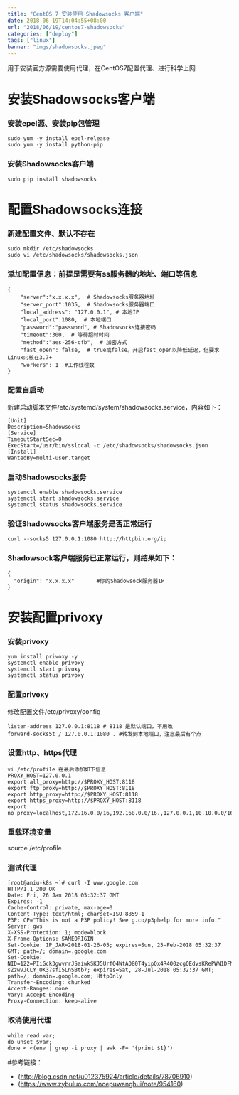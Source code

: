 ```yaml
---
title: "CentOS 7 安装使用 Shadowsocks 客户端"
date: 2018-06-19T14:04:55+08:00
url: "2018/06/19/centos7-shadowsocks"
categories: ["deploy"]
tags: ["linux"]
banner: "imgs/shadowsocks.jpeg"
---
```


用于安装官方源需要使用代理，在CentOS7配置代理、进行科学上网

<!--more-->

# 安装Shadowsocks客户端

### 安装epel源、安装pip包管理
```
sudo yum -y install epel-release
sudo yum -y install python-pip
```
### 安装Shadowsocks客户端
```
sudo pip install shadowsocks
```
# 配置Shadowsocks连接

### 新建配置文件、默认不存在
```
sudo mkdir /etc/shadowsocks
sudo vi /etc/shadowsocks/shadowsocks.json
```
### 添加配置信息：前提是需要有ss服务器的地址、端口等信息
```
{
    "server":"x.x.x.x",  # Shadowsocks服务器地址
    "server_port":1035,  # Shadowsocks服务器端口
    "local_address": "127.0.0.1", # 本地IP
    "local_port":1080,  # 本地端口
    "password":"password", # Shadowsocks连接密码
    "timeout":300,  # 等待超时时间
    "method":"aes-256-cfb",  # 加密方式
    "fast_open": false,  # true或false。开启fast_open以降低延迟，但要求Linux内核在3.7+
    "workers": 1  #工作线程数
}
```

### 配置自启动
新建启动脚本文件/etc/systemd/system/shadowsocks.service，内容如下：
```
[Unit]
Description=Shadowsocks
[Service]
TimeoutStartSec=0
ExecStart=/usr/bin/sslocal -c /etc/shadowsocks/shadowsocks.json
[Install]
WantedBy=multi-user.target
```
### 启动Shadowsocks服务
```
systemctl enable shadowsocks.service
systemctl start shadowsocks.service
systemctl status shadowsocks.service
```
### 验证Shadowsocks客户端服务是否正常运行
```
curl --socks5 127.0.0.1:1080 http://httpbin.org/ip
```
### Shadowsock客户端服务已正常运行，则结果如下：
```
{
  "origin": "x.x.x.x"       #你的Shadowsock服务器IP
}
```

# 安装配置privoxy

### 安装privoxy
```
yum install privoxy -y
systemctl enable privoxy
systemctl start privoxy
systemctl status privoxy
```
### 配置privoxy
修改配置文件/etc/privoxy/config
```
listen-address 127.0.0.1:8118 # 8118 是默认端口，不用改
forward-socks5t / 127.0.0.1:1080 . #转发到本地端口，注意最后有个点
```
### 设置http、https代理
```
vi /etc/profile 在最后添加如下信息
PROXY_HOST=127.0.0.1
export all_proxy=http://$PROXY_HOST:8118
export ftp_proxy=http://$PROXY_HOST:8118
export http_proxy=http://$PROXY_HOST:8118
export https_proxy=http://$PROXY_HOST:8118
export no_proxy=localhost,172.16.0.0/16,192.168.0.0/16.,127.0.0.1,10.10.0.0/16
```
### 重载环境变量
source /etc/profile

### 测试代理
```
[root@aniu-k8s ~]# curl -I www.google.com
HTTP/1.1 200 OK
Date: Fri, 26 Jan 2018 05:32:37 GMT
Expires: -1
Cache-Control: private, max-age=0
Content-Type: text/html; charset=ISO-8859-1
P3P: CP="This is not a P3P policy! See g.co/p3phelp for more info."
Server: gws
X-XSS-Protection: 1; mode=block
X-Frame-Options: SAMEORIGIN
Set-Cookie: 1P_JAR=2018-01-26-05; expires=Sun, 25-Feb-2018 05:32:37 GMT; path=/; domain=.google.com
Set-Cookie: NID=122=PIiGck3gwvrrJSaiwkSKJ5UrfO4WtAO80T4yipOx4R4O0zcgOEdvsKRePWN1DFM66g8PPF4aouhY4JIs7tENdRm7H9hkq5xm4y1yNJ-sZzwVJCLY_OK37sfI5LnSBtb7; expires=Sat, 28-Jul-2018 05:32:37 GMT; path=/; domain=.google.com; HttpOnly
Transfer-Encoding: chunked
Accept-Ranges: none
Vary: Accept-Encoding
Proxy-Connection: keep-alive
```
### 取消使用代理
```
while read var;
do unset $var; 
done < <(env | grep -i proxy | awk -F= '{print $1}')
```

#参考链接：

* (http://blog.csdn.net/u012375924/article/details/78706910)
* (https://www.zybuluo.com/ncepuwanghui/note/954160)

<!--more-->
